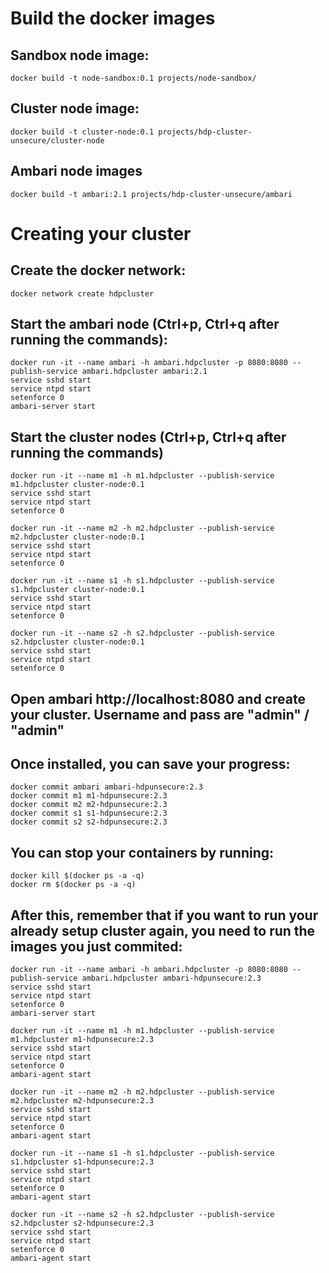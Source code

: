 # Build the docker images
## Sandbox node image:
```shell
docker build -t node-sandbox:0.1 projects/node-sandbox/
```

## Cluster node image:
```shell
docker build -t cluster-node:0.1 projects/hdp-cluster-unsecure/cluster-node
```

## Ambari node images
```shell
docker build -t ambari:2.1 projects/hdp-cluster-unsecure/ambari
```

# Creating your cluster
## Create the docker network:
```shell
docker network create hdpcluster
```

## Start the ambari node (Ctrl+p, Ctrl+q after running the commands):
```shell
docker run -it --name ambari -h ambari.hdpcluster -p 8080:8080 --publish-service ambari.hdpcluster ambari:2.1
service sshd start
service ntpd start
setenforce 0
ambari-server start
```

## Start the cluster nodes (Ctrl+p, Ctrl+q after running the commands)
```shell
docker run -it --name m1 -h m1.hdpcluster --publish-service m1.hdpcluster cluster-node:0.1
service sshd start
service ntpd start
setenforce 0
```
```shell
docker run -it --name m2 -h m2.hdpcluster --publish-service m2.hdpcluster cluster-node:0.1
service sshd start
service ntpd start
setenforce 0
```
```shell
docker run -it --name s1 -h s1.hdpcluster --publish-service s1.hdpcluster cluster-node:0.1
service sshd start
service ntpd start
setenforce 0
```
```shell
docker run -it --name s2 -h s2.hdpcluster --publish-service s2.hdpcluster cluster-node:0.1
service sshd start
service ntpd start
setenforce 0
```

## Open ambari http://localhost:8080 and create your cluster. Username and pass are "admin" / "admin"

## Once installed, you can save your progress:
```shell
docker commit ambari ambari-hdpunsecure:2.3
docker commit m1 m1-hdpunsecure:2.3
docker commit m2 m2-hdpunsecure:2.3
docker commit s1 s1-hdpunsecure:2.3
docker commit s2 s2-hdpunsecure:2.3
```

## You can stop your containers by running:
```shell
docker kill $(docker ps -a -q)
docker rm $(docker ps -a -q)
```

## After this, remember that if you want to run your already setup cluster again, you need to run the images you just commited:
```shell
docker run -it --name ambari -h ambari.hdpcluster -p 8080:8080 --publish-service ambari.hdpcluster ambari-hdpunsecure:2.3
service sshd start
service ntpd start
setenforce 0
ambari-server start
```
```shell
docker run -it --name m1 -h m1.hdpcluster --publish-service m1.hdpcluster m1-hdpunsecure:2.3
service sshd start
service ntpd start
setenforce 0
ambari-agent start
```
```shell
docker run -it --name m2 -h m2.hdpcluster --publish-service m2.hdpcluster m2-hdpunsecure:2.3
service sshd start
service ntpd start
setenforce 0
ambari-agent start
```
```shell
docker run -it --name s1 -h s1.hdpcluster --publish-service s1.hdpcluster s1-hdpunsecure:2.3
service sshd start
service ntpd start
setenforce 0
ambari-agent start
```
```shell
docker run -it --name s2 -h s2.hdpcluster --publish-service s2.hdpcluster s2-hdpunsecure:2.3
service sshd start
service ntpd start
setenforce 0
ambari-agent start
```